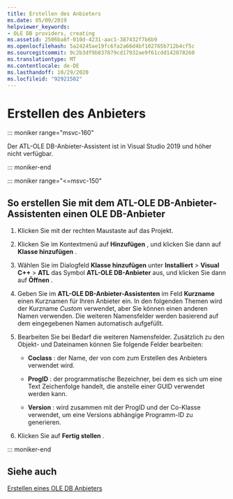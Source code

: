 ```yaml
---
title: Erstellen des Anbieters
ms.date: 05/09/2019
helpviewer_keywords:
- OLE DB providers, creating
ms.assetid: 2506ba8f-010d-4231-aac1-387432f7b6b9
ms.openlocfilehash: 5a24245ae19fc6fa2a66d4bf102765b712b4cf5c
ms.sourcegitcommit: 9c2b3df9b837879cd17932ae9f61cdd142078260
ms.translationtype: MT
ms.contentlocale: de-DE
ms.lasthandoff: 10/29/2020
ms.locfileid: "92921502"
---
```

# <a name="creating-the-provider"></a>Erstellen des Anbieters

::: moniker range="msvc-160"

Der ATL-OLE DB-Anbieter-Assistent ist in Visual Studio 2019 und höher nicht verfügbar.

::: moniker-end

::: moniker range="<=msvc-150"

## <a name="to-create-an-ole-db-provider-with-the-atl-ole-db-provider-wizard"></a>So erstellen Sie mit dem ATL-OLE DB-Anbieter-Assistenten einen OLE DB-Anbieter

1. Klicken Sie mit der rechten Maustaste auf das Projekt.

1. Klicken Sie im Kontextmenü auf **Hinzufügen** , und klicken Sie dann auf **Klasse hinzufügen** .

1. Wählen Sie im Dialogfeld **Klasse hinzufügen** unter **Installiert** > **Visual C++** > **ATL** das Symbol **ATL-OLE DB-Anbieter** aus, und klicken Sie dann auf **Öffnen** .

1. Geben Sie im **ATL-OLE DB-Anbieter-Assistenten** im Feld **Kurzname** einen Kurznamen für Ihren Anbieter ein. In den folgenden Themen wird der Kurzname *Custom* verwendet, aber Sie können einen anderen Namen verwenden. Die weiteren Namensfelder werden basierend auf dem eingegebenen Namen automatisch aufgefüllt.

1. Bearbeiten Sie bei Bedarf die weiteren Namensfelder. Zusätzlich zu den Objekt- und Dateinamen können Sie folgende Felder bearbeiten:

   - **Coclass** : der Name, der von com zum Erstellen des Anbieters verwendet wird.

   - **ProgID** : der programmatische Bezeichner, bei dem es sich um eine Text Zeichenfolge handelt, die anstelle einer GUID verwendet werden kann.

   - **Version** : wird zusammen mit der ProgID und der Co-Klasse verwendet, um eine Versions abhängige Programm-ID zu generieren.

1. Klicken Sie auf **Fertig stellen** .

::: moniker-end

## <a name="see-also"></a>Siehe auch

[Erstellen eines OLE DB Anbieters](../../data/oledb/creating-an-ole-db-provider.md)
